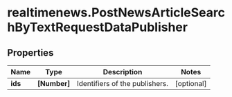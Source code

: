 # realtimenews.PostNewsArticleSearchByTextRequestDataPublisher

## Properties

Name | Type | Description | Notes
------------ | ------------- | ------------- | -------------
**ids** | **[Number]** | Identifiers of the publishers. | [optional] 


